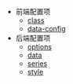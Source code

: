* 前端配置项
  * [class](config/front.md?id=class)
  * [data-config](config/front.md?id=data-config)
* 后端配置项
  * [options](config/options.md)
  * [data](config/data.md)
  * [series](config/series.md)
  * [style](config/style.md)
	<!-- * [MarkPoint](config/markPoint.md)-->
  <!-- * [MarkLine](config/markLine.md) -->